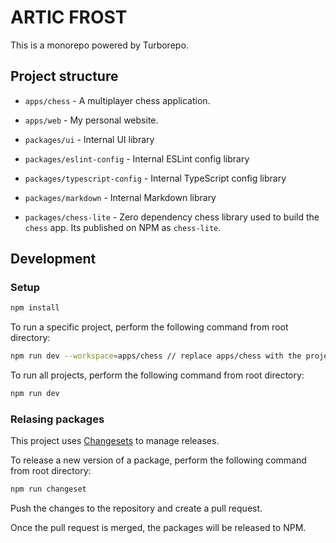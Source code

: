 # ARTIC FROST

This is a monorepo powered by Turborepo.

## Project structure

- `apps/chess` - A multiplayer chess application.
- `apps/web` - My personal website.

- `packages/ui` - Internal UI library
- `packages/eslint-config` - Internal ESLint config library
- `packages/typescript-config` - Internal TypeScript config library
- `packages/markdown` - Internal Markdown library
- `packages/chess-lite` - Zero dependency chess library used to build the
  `chess` app. Its published on NPM as `chess-lite`.

## Development

### Setup

```bash
npm install
```

To run a specific project, perform the following command from root directory:

```bash
npm run dev --workspace=apps/chess // replace apps/chess with the project you want to run
```

To run all projects, perform the following command from root directory:

```bash
npm run dev
```

### Relasing packages

This project uses [Changesets](https://github.com/changesets/changesets) to manage releases.

To release a new version of a package, perform the following command from root directory:

```bash
npm run changeset
```

Push the changes to the repository and create a pull request.

Once the pull request is merged, the packages will be released to NPM.
